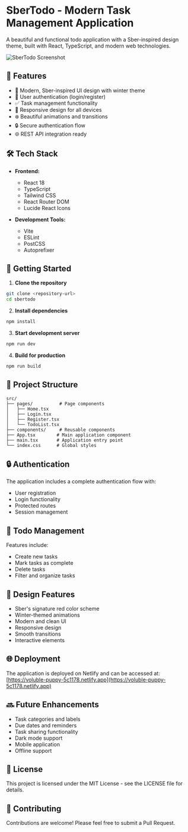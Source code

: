 # SberTodo - Modern Task Management Application

A beautiful and functional todo application with a Sber-inspired design theme, built with React, TypeScript, and modern web technologies.

![SberTodo Screenshot](https://images.unsplash.com/photo-1484480974693-6ca0a78fb36b?auto=format&fit=crop&q=80&w=2072)

## 🚀 Features

- 🎨 Modern, Sber-inspired UI design with winter theme
- 🔐 User authentication (login/register)
- ✅ Task management functionality
- 🎯 Responsive design for all devices
- ❄️ Beautiful animations and transitions
- 🔒 Secure authentication flow
- 🌐 REST API integration ready

## 🛠️ Tech Stack

- **Frontend:**
  - React 18
  - TypeScript
  - Tailwind CSS
  - React Router DOM
  - Lucide React Icons

- **Development Tools:**
  - Vite
  - ESLint
  - PostCSS
  - Autoprefixer

## 🚦 Getting Started

1. **Clone the repository**

```bash
git clone <repository-url>
cd sbertodo
```

2. **Install dependencies**

```bash
npm install
```

3. **Start development server**

```bash
npm run dev
```

4. **Build for production**

```bash
npm run build
```

## 📁 Project Structure

```
src/
├── pages/          # Page components
│   ├── Home.tsx
│   ├── Login.tsx
│   ├── Register.tsx
│   └── TodoList.tsx
├── components/     # Reusable components
├── App.tsx        # Main application component
├── main.tsx       # Application entry point
└── index.css      # Global styles
```

## 🔒 Authentication

The application includes a complete authentication flow with:
- User registration
- Login functionality
- Protected routes
- Session management

## 📝 Todo Management

Features include:
- Create new tasks
- Mark tasks as complete
- Delete tasks
- Filter and organize tasks

## 🎨 Design Features

- Sber's signature red color scheme
- Winter-themed animations
- Modern and clean UI
- Responsive design
- Smooth transitions
- Interactive elements

## 🌐 Deployment

The application is deployed on Netlify and can be accessed at:
[https://voluble-puppy-5c1178.netlify.app](https://voluble-puppy-5c1178.netlify.app)

## 🔜 Future Enhancements

- Task categories and labels
- Due dates and reminders
- Task sharing functionality
- Dark mode support
- Mobile application
- Offline support

## 📄 License

This project is licensed under the MIT License - see the LICENSE file for details.

## 👥 Contributing

Contributions are welcome! Please feel free to submit a Pull Request.